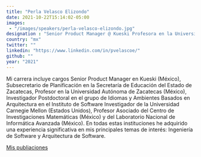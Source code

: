 ```yaml
---
title: "Perla Velasco Elizondo"
date: 2021-10-22T15:14:02-05:00
images: 
 - "/images/speakers/perla-velasco-elizondo.jpg"
designation : "Senior Product Manager @ Kueski Profesora en la Universidad Autonoma de Zacatecas"
country: "mx"
twitter: ""
linkedin: "https://www.linkedin.com/in/pvelascoe/"
github: ""
year: "2021"
---
```



Mi carrera incluye cargos Senior Product Manager en Kueski (México), Subsecretario de Planificación en la Secretaría de Educación del Estado de Zacatecas, Profesor en la Universidad Autónoma de Zacatecas (México), Investigador Postdoctoral en el grupo de Idiomas y Ambientes Basados en Arquitectura en el Instituto de Software Investigador de la Universidad Carnegie Mellon (Estados Unidos), Profesor Asociado del Centro de Investigaciones Matemáticas (México) y del Laboratorio Nacional de Informática Avanzada (México). En todas estas instituciones he adquirido una experiencia significativa en mis principales temas de interés: Ingeniería de Software y Arquitectura de Software.

[Mis publiaciones](https://scholar.google.com/citations?user=WsDqWJ0AAAAJ&hl=en)